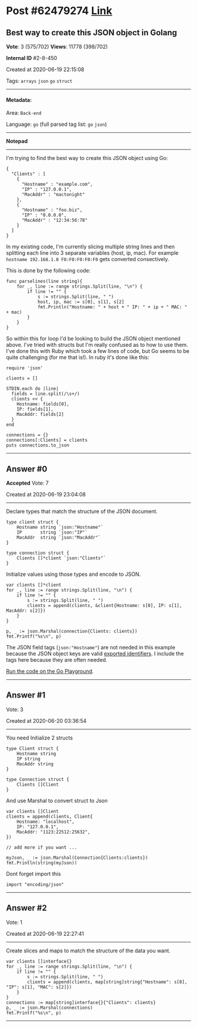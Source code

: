 
# Post \#62479274 [Link](https://stackoverflow.com/questions/62479274/)

## Best way to create this JSON object in Golang

**Vote**: 3 (575/702) **Views**: 11778 (398/702) 

**Internal ID** \#2-8-450

Created at 2020-06-19 22:15:08

Tags: `arrays` `json` `go` `struct`

----------

#### Metadata:

Area: `Back-end`

Language: `go` (full parsed tag list: `go` `json`)

----------

**Notepad**


----------

I'm trying to find the best way to create this JSON object using Go: 

```
{
  "Clients" : [
    {
      "Hostname" : "example.com",
      "IP" : "127.0.0.1",
      "MacAddr" : "mactonight"
    },
    {
      "Hostname" : "foo.biz",
      "IP" : "0.0.0.0",
      "MacAddr" : "12:34:56:78"
    }
  ]
}
```


In my existing code, I'm currently slicing multiple string lines and then splitting each line into 3 separate variables (host, ip, mac). For example `hostname 192.168.1.0 F0:F0:F0:F0:F0` gets converted consectively.

This is done by the following code:

```
func parselines(line string){
    for _, line := range strings.Split(line, "\n") {
        if line != "" {
            s := strings.Split(line, " ")
            host, ip, mac := s[0], s[1], s[2]
            fmt.Println("Hostname: " + host + " IP: " + ip + " MAC: " + mac)
        }
    }
}
```


So within this for loop I'd be looking to build the JSON object mentioned above. I've tried with structs but I'm really confused as to how to use them. I've done this with Ruby which took a few lines of code, but Go seems to be quite challenging (for me that is!). In ruby it's done like this:

```
require 'json'

clients = []

STDIN.each do |line|
  fields = line.split(/\s+/)
  clients << {
    Hostname: fields[0],
    IP: fields[1],
    MacAddr: fields[2]
  }
end

connections = {}
connections[:Clients] = clients
puts connections.to_json
```



----------
        
## Answer \#0

**Accepted** Vote: 7

Created at 2020-06-19 23:04:08

------------

Declare types that match the structure of the JSON document.

```
type client struct {
    Hostname string `json:"Hostname"`
    IP       string `json:"IP"`
    MacAddr  string `json:"MacAddr"`
}

type connection struct {
    Clients []*client `json:"Clients"`
}
```


Initialize values using those types and encode to JSON.

```
var clients []*client
for _, line := range strings.Split(line, "\n") {
    if line != "" {
        s := strings.Split(line, " ")
        clients = append(clients, &client{Hostname: s[0], IP: s[1], MacAddr: s[2]})
    }
}

p, _ := json.Marshal(connection{Clients: clients})
fmt.Printf("%s\n", p)
```


The JSON field tags (`json:"Hostname"`) are not needed in this example because the JSON object keys are valid [exported identifiers](https://golang.org/ref/spec#Exported_identifiers).  I include the tags here because they are often needed.

[Run the code on the Go Playground](https://play.golang.org/p/EODlt0dqgOZ).


------------
    
    
## Answer \#1

 Vote: 3

Created at 2020-06-20 03:36:54

------------

You need Initialize 2 structs

```
type Client struct {
    Hostname string
    IP string
    MacAddr string
}

type Connection struct {
    Clients []Client
}
```


And use Marshal to convert struct to Json

```
var clients []Client
clients = append(clients, Client{
    Hostname: "localhost",
    IP: "127.0.0.1",
    MacAddr: "1123:22512:25632",
})

// add more if you want ...

myJson, _ := json.Marshal(Connection{Clients:clients})
fmt.Println(string(myJson))
```


Dont forget import this

```
import "encoding/json"
```



------------
    
    
## Answer \#2

 Vote: 1

Created at 2020-06-19 22:27:41

------------

Create slices and maps to match the structure of the data you want.

```
var clients []interface{}
for _, line := range strings.Split(line, "\n") {
    if line != "" {
        s := strings.Split(line, " ")
        clients = append(clients, map[string]string{"Hostname": s[0], "IP": s[1], "MAC": s[2]})
    }
}
connections := map[string]interface{}{"Clients": clients}
p, _ := json.Marshal(connections)
fmt.Printf("%s\n", p)
```



------------
    
    